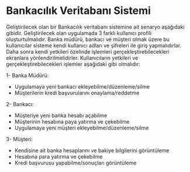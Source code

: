 # Bankacılık Veritabanı Sistemi

Geliştirilecek olan bir Bankacılık veritabanı sistemine ait senaryo aşağıdaki gibidir.
Geliştirilecek olan uygulamada 3 farklı kullanıcı profili oluşturtulmalıdır. Banka müdürü, bankacı ve müşteri olmak üzere bu kullanıcılar sisteme kendi kullanıcı adları ve şifreleri ile giriş yapmalıdırlar. Daha sonra kendi yetkileri özelinde işlemleri gerçekleştirebilecekleri ekranlara yönlendirilmelidirler. Kullanıcıların yetkileri ve gerçekleştirebilecekleri işlemler aşağıdaki gibi olmalıdır:

1- Banka Müdürü:

* Uygulamaya yeni bankacı ekleyebilme/düzenleme/silme
* Müşterilerin kredi başvurularını onaylama/reddetme

2- Bankacı:

* Müşteriye yeni banka hesabı açabilme
* Müşterinin hesabına paya yatırma ve çekebilme
* Uygulamaya yeni müşteri ekleyebilme/düzenleme/silme

3- Müşteri:

* Kendisine ait banka hesaplarını ve bakiye bilgilerini görüntüleme
* Hesabına para yatırma ve çekebilme
* Kredi başvurusu yapabilme/sonuçları görüntüleme
